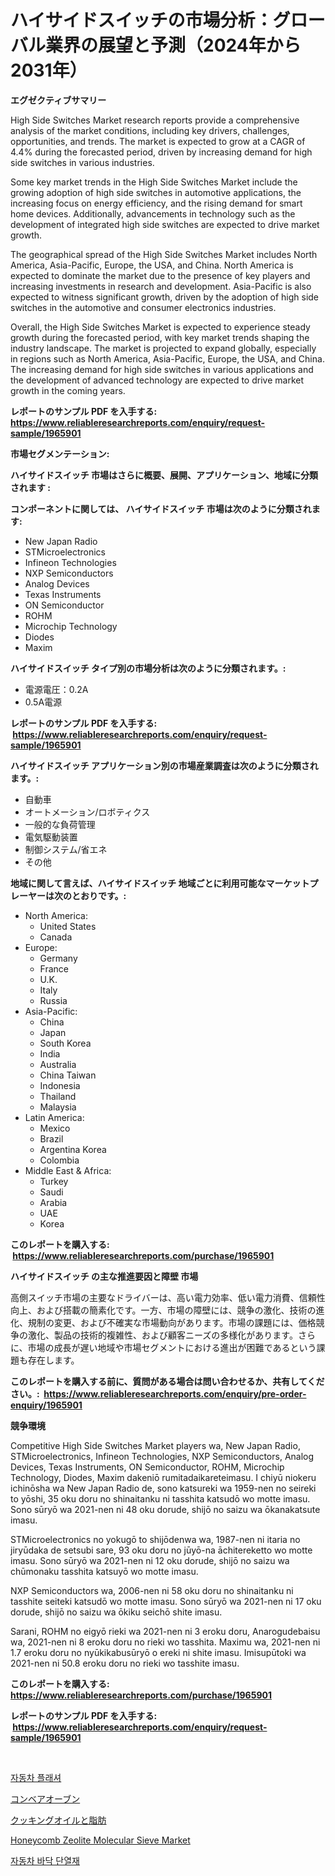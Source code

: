 <p><h1>ハイサイドスイッチの市場分析：グローバル業界の展望と予測（2024年から2031年）</h1></p><p><strong>エグゼクティブサマリー</strong></p>
<p><p>High Side Switches Market research reports provide a comprehensive analysis of the market conditions, including key drivers, challenges, opportunities, and trends. The market is expected to grow at a CAGR of 4.4% during the forecasted period, driven by increasing demand for high side switches in various industries.</p><p>Some key market trends in the High Side Switches Market include the growing adoption of high side switches in automotive applications, the increasing focus on energy efficiency, and the rising demand for smart home devices. Additionally, advancements in technology such as the development of integrated high side switches are expected to drive market growth.</p><p>The geographical spread of the High Side Switches Market includes North America, Asia-Pacific, Europe, the USA, and China. North America is expected to dominate the market due to the presence of key players and increasing investments in research and development. Asia-Pacific is also expected to witness significant growth, driven by the adoption of high side switches in the automotive and consumer electronics industries.</p><p>Overall, the High Side Switches Market is expected to experience steady growth during the forecasted period, with key market trends shaping the industry landscape. The market is projected to expand globally, especially in regions such as North America, Asia-Pacific, Europe, the USA, and China. The increasing demand for high side switches in various applications and the development of advanced technology are expected to drive market growth in the coming years.</p></p>
<p><strong>レポートのサンプル PDF を入手する: <a href="https://www.reliableresearchreports.com/enquiry/request-sample/1965901">https://www.reliableresearchreports.com/enquiry/request-sample/1965901</a></strong></p>
<p><strong>市場セグメンテーション:</strong></p>
<p><strong> ハイサイドスイッチ 市場はさらに概要、展開、アプリケーション、地域に分類されます :</strong></p>
<p><strong>コンポーネントに関しては、 ハイサイドスイッチ 市場は次のように分類されます: &nbsp;</strong></p>
<p><ul><li>New Japan Radio</li><li>STMicroelectronics</li><li>Infineon Technologies</li><li>NXP Semiconductors</li><li>Analog Devices</li><li>Texas Instruments</li><li>ON Semiconductor</li><li>ROHM</li><li>Microchip Technology</li><li>Diodes</li><li>Maxim</li></ul></p>
<p><strong> ハイサイドスイッチ タイプ別の市場分析は次のように分類されます。:</strong></p>
<p><ul><li>電源電圧：0.2A</li><li>0.5A電源</li></ul></p>
<p><strong>レポートのサンプル PDF を入手する: &nbsp;<a href="https://www.reliableresearchreports.com/enquiry/request-sample/1965901">https://www.reliableresearchreports.com/enquiry/request-sample/1965901</a></strong></p>
<p><strong> ハイサイドスイッチ アプリケーション別の市場産業調査は次のように分類されます。:</strong></p>
<p><ul><li>自動車</li><li>オートメーション/ロボティクス</li><li>一般的な負荷管理</li><li>電気駆動装置</li><li>制御システム/省エネ</li><li>その他</li></ul></p>
<p><strong>地域に関して言えば、ハイサイドスイッチ 地域ごとに利用可能なマーケットプレーヤーは次のとおりです。:</strong></p>
<p><ul>
    <li>
        North America:
        <ul>
            <li>United States</li>
            <li>Canada</li>
        </ul>
    </li>
    <li>
        Europe:
        <ul>
            <li>Germany</li>
            <li>France</li>
            <li>U.K.</li>
            <li>Italy</li>
            <li>Russia</li>
        </ul>
    </li>
    <li>
        Asia-Pacific:
        <ul>
            <li>China</li>
            <li>Japan</li>
            <li>South Korea</li>
            <li>India</li>
            <li>Australia</li>
            <li>China Taiwan</li>
            <li>Indonesia</li>
            <li>Thailand</li>
            <li>Malaysia</li>
        </ul>
    </li>
    <li>
        Latin America:
        <ul>
            <li>Mexico</li>
            <li>Brazil</li>
            <li>Argentina Korea</li>
            <li>Colombia</li>
        </ul>
    </li>
    <li>
        Middle East & Africa:
        <ul>
            <li>Turkey</li>
            <li>Saudi</li>
            <li>Arabia</li>
            <li>UAE</li>
            <li>Korea</li>
        </ul>
    </li>
    </ul></p>
<p><strong>このレポートを購入する: &nbsp;<a href="https://www.reliableresearchreports.com/purchase/1965901">https://www.reliableresearchreports.com/purchase/1965901</a></strong></p>
<p><strong>ハイサイドスイッチ の主な推進要因と障壁 市場</strong></p>
<p><p>高側スイッチ市場の主要なドライバーは、高い電力効率、低い電力消費、信頼性向上、および搭載の簡素化です。一方、市場の障壁には、競争の激化、技術の進化、規制の変更、および不確実な市場動向があります。市場の課題には、価格競争の激化、製品の技術的複雑性、および顧客ニーズの多様化があります。さらに、市場の成長が遅い地域や市場セグメントにおける進出が困難であるという課題も存在します。</p></p>
<p><strong>このレポートを購入する前に、質問がある場合は問い合わせるか、共有してください。:&nbsp; <a href="https://www.reliableresearchreports.com/enquiry/pre-order-enquiry/1965901">https://www.reliableresearchreports.com/enquiry/pre-order-enquiry/1965901</a></strong></p>
<p><strong>競争環境</strong></p>
<p><p>Competitive High Side Switches Market players wa, New Japan Radio, STMicroelectronics, Infineon Technologies, NXP Semiconductors, Analog Devices, Texas Instruments, ON Semiconductor, ROHM, Microchip Technology, Diodes, Maxim dakeniō rumitadaikareteimasu. I chiyū niokeru ichinōsha wa New Japan Radio de, sono katsureki wa 1959-nen no seireki to yōshi, 35 oku doru no shinaitanku ni tasshita katsudō wo motte imasu. Sono sūryō wa 2021-nen ni 48 oku dorude, shijō no saizu wa ōkanakatsute imasu. </p><p>STMicroelectronics no yokugō to shijōdenwa wa, 1987-nen ni itaria no jiryūdaka de setsubi sare, 93 oku doru no jūyō-na āchitereketto wo motte imasu. Sono sūryō wa 2021-nen ni 12 oku dorude, shijō no saizu wa chūmonaku tasshita katsuyō wo motte imasu. </p><p>NXP Semiconductors wa, 2006-nen ni 58 oku doru no shinaitanku ni tasshite seiteki katsudō wo motte imasu. Sono sūryō wa 2021-nen ni 17 oku dorude, shijō no saizu wa ōkiku seichō shite imasu.</p><p>Sarani, ROHM no eigyō rieki wa 2021-nen ni 3 eroku doru, Anarogudebaisu wa, 2021-nen ni 8 eroku doru no rieki wo tasshita. Maximu wa, 2021-nen ni 1.7 eroku doru no nyūkikabusūryō o ereki ni shite imasu. Imisupūtoki wa 2021-nen ni 50.8 eroku doru no rieki wo tasshite imasu.</p></p>
<p><strong>このレポートを購入する: &nbsp; <a href="https://www.reliableresearchreports.com/purchase/1965901">https://www.reliableresearchreports.com/purchase/1965901</a></strong></p>
<p><strong>レポートのサンプル PDF を入手する: &nbsp;<a href="https://www.reliableresearchreports.com/enquiry/request-sample/1965901">https://www.reliableresearchreports.com/enquiry/request-sample/1965901</a></strong><strong></strong></p>
<p>&nbsp;</p>
<p><p><a href="https://github.com/vsnao330707/Market-Research-Report-List-1/blob/main/97443498024.md">자동차 플래셔</a></p><p><a href="https://github.com/moulafa/Market-Research-Report-List-1/blob/main/24795288331.md">コンベアオーブン</a></p><p><a href="https://github.com/SantosDicki04/Market-Research-Report-List-1/blob/main/84622298332.md">クッキングオイルと脂肪</a></p><p><a href="https://www.linkedin.com/pulse/honeycomb-zeolite-molecular-sieve-market-research-report-qqg6e?trackingId=Gxtiyai9oSGtMFdn094GzA%3D%3D">Honeycomb Zeolite Molecular Sieve Market</a></p><p><a href="https://github.com/KellyLyncyh543964/Market-Research-Report-List-1/blob/main/41873878025.md">자동차 바닥 단열재</a></p></p>